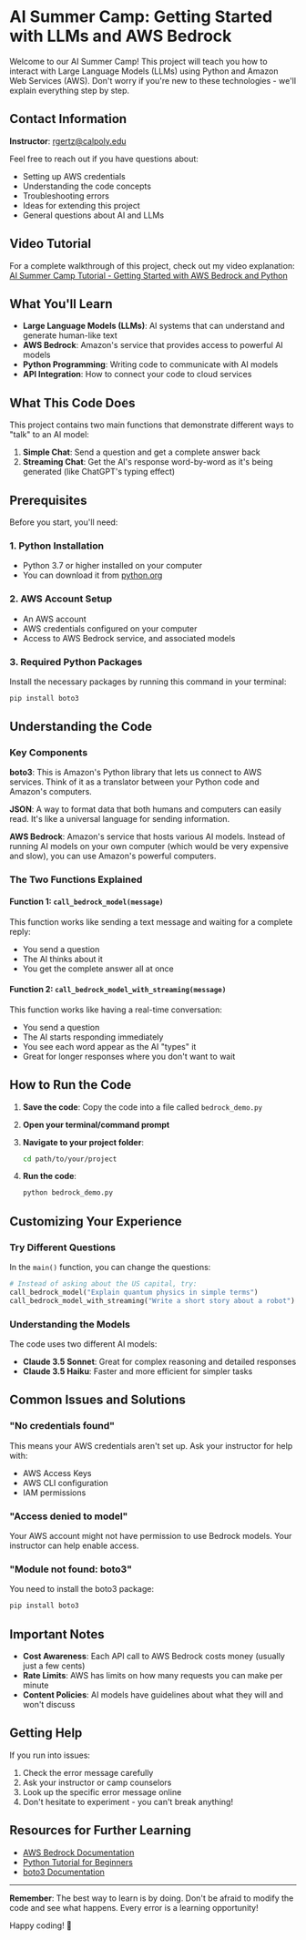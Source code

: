 # AI Summer Camp: Getting Started with LLMs and AWS Bedrock

Welcome to our AI Summer Camp! This project will teach you how to interact with Large Language Models (LLMs) using Python and Amazon Web Services (AWS). Don't worry if you're new to these technologies - we'll explain everything step by step.

## Contact Information

**Instructor**: rgertz@calpoly.edu

Feel free to reach out if you have questions about:
- Setting up AWS credentials
- Understanding the code concepts
- Troubleshooting errors
- Ideas for extending this project
- General questions about AI and LLMs

## Video Tutorial

For a complete walkthrough of this project, check out my video explanation:
[AI Summer Camp Tutorial - Getting Started with AWS Bedrock and Python](https://drive.google.com/file/d/1FwR0wyc6SaYPGWEDihB-d4RRda7D4gcF/view?usp=sharing)

## What You'll Learn

- **Large Language Models (LLMs)**: AI systems that can understand and generate human-like text
- **AWS Bedrock**: Amazon's service that provides access to powerful AI models
- **Python Programming**: Writing code to communicate with AI models
- **API Integration**: How to connect your code to cloud services

## What This Code Does

This project contains two main functions that demonstrate different ways to "talk" to an AI model:

1. **Simple Chat**: Send a question and get a complete answer back
2. **Streaming Chat**: Get the AI's response word-by-word as it's being generated (like ChatGPT's typing effect)

## Prerequisites

Before you start, you'll need:

### 1. Python Installation
- Python 3.7 or higher installed on your computer
- You can download it from [python.org](https://www.python.org/downloads/)

### 2. AWS Account Setup
- An AWS account
- AWS credentials configured on your computer
- Access to AWS Bedrock service, and associated models

### 3. Required Python Packages
Install the necessary packages by running this command in your terminal:
```bash
pip install boto3
```

## Understanding the Code

### Key Components

**boto3**: This is Amazon's Python library that lets us connect to AWS services. Think of it as a translator between your Python code and Amazon's computers.

**JSON**: A way to format data that both humans and computers can easily read. It's like a universal language for sending information.

**AWS Bedrock**: Amazon's service that hosts various AI models. Instead of running AI models on your own computer (which would be very expensive and slow), you can use Amazon's powerful computers.

### The Two Functions Explained

#### Function 1: `call_bedrock_model(message)`
This function works like sending a text message and waiting for a complete reply:
- You send a question
- The AI thinks about it
- You get the complete answer all at once

#### Function 2: `call_bedrock_model_with_streaming(message)`
This function works like having a real-time conversation:
- You send a question
- The AI starts responding immediately
- You see each word appear as the AI "types" it
- Great for longer responses where you don't want to wait

## How to Run the Code

1. **Save the code**: Copy the code into a file called `bedrock_demo.py`

2. **Open your terminal/command prompt**

3. **Navigate to your project folder**:
   ```bash
   cd path/to/your/project
   ```

4. **Run the code**:
   ```bash
   python bedrock_demo.py
   ```

## Customizing Your Experience

### Try Different Questions
In the `main()` function, you can change the questions:
```python
# Instead of asking about the US capital, try:
call_bedrock_model("Explain quantum physics in simple terms")
call_bedrock_model_with_streaming("Write a short story about a robot")
```

### Understanding the Models
The code uses two different AI models:
- **Claude 3.5 Sonnet**: Great for complex reasoning and detailed responses
- **Claude 3.5 Haiku**: Faster and more efficient for simpler tasks

## Common Issues and Solutions

### "No credentials found"
This means your AWS credentials aren't set up. Ask your instructor for help with:
- AWS Access Keys
- AWS CLI configuration
- IAM permissions

### "Access denied to model"
Your AWS account might not have permission to use Bedrock models. Your instructor can help enable access.

### "Module not found: boto3"
You need to install the boto3 package:
```bash
pip install boto3
```

## Important Notes

- **Cost Awareness**: Each API call to AWS Bedrock costs money (usually just a few cents)
- **Rate Limits**: AWS has limits on how many requests you can make per minute
- **Content Policies**: AI models have guidelines about what they will and won't discuss


## Getting Help

If you run into issues:
1. Check the error message carefully
2. Ask your instructor or camp counselors
3. Look up the specific error message online
4. Don't hesitate to experiment - you can't break anything!
   

## Resources for Further Learning

- [AWS Bedrock Documentation](https://docs.aws.amazon.com/bedrock/)
- [Python Tutorial for Beginners](https://www.python.org/about/gettingstarted/)
- [boto3 Documentation](https://boto3.amazonaws.com/v1/documentation/api/latest/index.html)

---

**Remember**: The best way to learn is by doing. Don't be afraid to modify the code and see what happens. Every error is a learning opportunity!

Happy coding! 🚀
